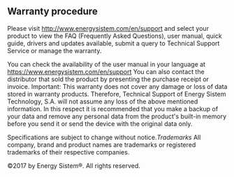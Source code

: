 ## Warranty procedure

Please visit http://www.energysistem.com/en/support and select your product to view the FAQ (Frequently Asked Questions), user manual, quick guide, drivers and updates available, submit a query to Technical Support Service or manage the warranty.

You can check the availability of the user manual in your language at https://www.energysistem.com/en/support
You can also contact the distributor that sold the product by presenting the purchase receipt or invoice.
Important: This warranty does not cover any damage or loss of data stored in warranty products. Therefore, Technical Support of Energy Sistem Technology, S.A. will not assume any loss of the above mentioned information. In this respect it is recommended that you make a backup of your data and remove any personal data from the product's built-in memory before you send it or send the device with the original data only.

Specifications are subject to change without notice.*Trademarks* All company, brand and product names are trademarks or registered trademarks of their respective companies.

©2017 by Energy Sistem®. All rights reserved.
